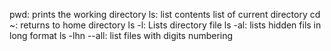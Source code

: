 pwd: prints the working directory
ls: list contents list of current directory
cd ~: returns to home directory
ls -l: Lists directory file
ls -al: lists hidden fils in long format
ls -lhn --all: list files with digits numbering
